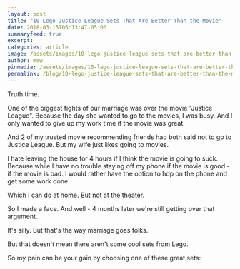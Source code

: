 ```yaml
---
layout: post
title: "10 Lego Justice League Sets That Are Better Than the Movie"
date: 2018-03-15T06:13:47-05:00
summaryfeed: true
excerpt:  
categories: article
image: /assets/images/10-lego-justice-league-sets-that-are-better-than-the-movie.jpg
author: mew
pinmedia: /assets/images/10-lego-justice-league-sets-that-are-better-than-the-movie-pinterest.jpg
permalink: /blog/10-lego-justice-league-sets-that-are-better-than-the-movie/
---
```

Truth time.

One of the biggest fights of our marriage was over the movie "Justice League". Because the day she wanted to go to the movies, I was busy. And I only wanted to give up my work time if the movie was great.

And 2 of my trusted movie recommending friends had both said not to go to Justice League. But my wife just likes going to movies. 

I hate leaving the house for 4 hours if I think the movie is going to suck. Because while I have no trouble staying off my phone if the movie is good - if the movie is bad. I would rather have the option to hop on the phone and get some work done.

Which I can do at home. But not at the theater.

So I made a face. And well - 4 months later we're still getting over that argument.

It's silly. But that's the way marriage goes folks.

But that doesn't mean there aren't some cool sets from Lego.

So my pain can be your gain by choosing one of these great sets:

<script src="https://api.tablelabs.com/t/qd6eocg9.js" defer></script>

